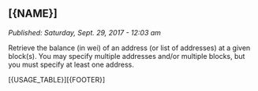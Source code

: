 ## [{NAME}]

*Published: Saturday, Sept. 29, 2017 - 12:03 am*

Retrieve the balance (in wei) of an address (or list of addresses) at a given block(s). You may specify multiple addresses and/or multiple blocks, but you must 
specify at least one address.

[{USAGE_TABLE}][{FOOTER}]

